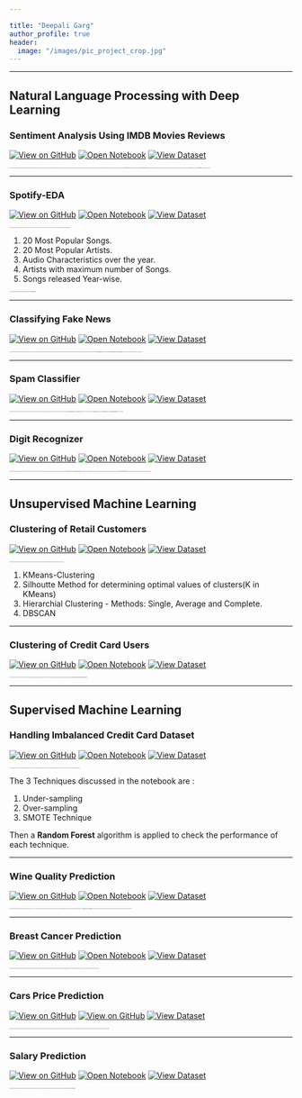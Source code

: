 ```yaml
---

title: "Deepali Garg"
author_profile: true
header:
  image: "/images/pic_project_crop.jpg"
---
```



---
## Natural Language Processing with Deep Learning

### Sentiment Analysis Using IMDB Movies Reviews

[![View on GitHub](https://img.shields.io/badge/GitHub-View_on_GitHub-blue?logo=GitHub)](https://github.com/deepaligarg/Sentiment-Analysis-using-IMDB-movies-reviews)
[![Open Notebook](https://img.shields.io/badge/Jupyter-Open_Notebook-green?logo=Jupyter)](https://github.com/deepaligarg/Sentiment-Analysis-using-IMDB-movies-reviews/blob/master/IMDB%20movies%20review%20sentiment%20analysis.ipynb)
[![View Dataset](https://img.shields.io/badge/Dataset-View_Dataset-blueviolet?logo=Microsoft%20Excel)](https://www.kaggle.com/lakshmi25npathi/imdb-dataset-of-50k-movie-reviews)

<span style="font-family:Segoe UI; font-size:1;">This is an NLP and Flask based application which involves predicting the sentiments of the sentences as positive or negative. The classifier is trained on a huge dataset of IMDB movies reviews.  The model is then hosted using Flask to be used by end users.
This project has text pre-processing done through NLTK and Regex and EDA for understanding the features and data well.
The text is then coverted into vectors using 2 techniques - **Countvectorize and TF-IDF**.
Two Machine Learning algorithms **(Naive Bayes and SVM)** are then used with combonitions of above 2 techniques and it is found that Naive Bayes with TF-IDF outstands the other algorithm.
The model is then saved in a **Pickle file** and used in the **Flask Application** to host the website on localhost.</span>

---
### Spotify-EDA

[![View on GitHub](https://img.shields.io/badge/GitHub-View_on_GitHub-blue?logo=GitHub)](https://github.com/deepaligarg/Spotify-EDA)
[![Open Notebook](https://img.shields.io/badge/Jupyter-Open_Notebook-green?logo=Jupyter)](https://github.com/deepaligarg/Spotify-EDA/blob/master/Spotify%20Popularity%20and%20EDA_ANN.ipynb)
[![View Dataset](https://img.shields.io/badge/Dataset-View_Dataset-blueviolet?logo=Microsoft%20Excel)](https://www.kaggle.com/mrmorj/dataset-of-songs-in-spotify)

<span style="font-family:Segoe UI; font-size:1;">Spotify is an extremely popular music application. This project consumes a large dataset of songs and gives various reports and trends on those songs.
The code contains text pre-processing and detailed EDA to yield following trends : </span>

 1. 20 Most Popular Songs.
 2. 20 Most Popular Artists.
 3. Audio Characteristics over the year.
 4. Artists with maximum number of Songs.
 5. Songs released Year-wise. 

<span style="font-family:Segoe UI; font-size:1;">Also the popularity of the songs have been estimated using Deep Learning with **Neaural Networks**. </span>

 
 ---
### Classifying Fake News

[![View on GitHub](https://img.shields.io/badge/GitHub-View_on_GitHub-blue?logo=GitHub)](https://github.com/deepaligarg/Fake-News-Classification-Deep-Learning)
[![Open Notebook](https://img.shields.io/badge/Jupyter-Open_Notebook-green?logo=Jupyter)](https://github.com/deepaligarg/Fake-News-Classification-Deep-Learning/blob/master/Fake%20News%20Classifier%20with%20LSTM.ipynb)
[![View Dataset](https://img.shields.io/badge/Dataset-View_Dataset-blueviolet?logo=Microsoft%20Excel)](https://www.kaggle.com/c/fake-news)
 
<span style="font-family:Segoe UI; font-size:1;">A Deep Learning approach of classifying the news headlines and its content as Fake or Real.
A considerable amount of labeled news headlines and content are taken and a Deep Learning approach is used to classify any news as Fake or Real.
Text pre-processing is done using **NLTK** library. The words are converted into vectors using **Word Embeddings**.
The model is built using **LSTM** and **Bi-directional LSTM** with **Dropout Layers**.
It was found that LSTM out-performed Bi-diectional LSTM for this use-case.</span>

---
### Spam Classifier

[![View on GitHub](https://img.shields.io/badge/GitHub-View_on_GitHub-blue?logo=GitHub)](https://github.com/deepaligarg/-Spam-Classifier)
[![Open Notebook](https://img.shields.io/badge/Jupyter-Open_Notebook-green?logo=Jupyter)](https://github.com/deepaligarg/-Spam-Classifier/blob/master/Spam%20Classification.ipynb)
[![View Dataset](https://img.shields.io/badge/Dataset-View_Dataset-blueviolet?logo=Microsoft%20Excel)](https://www.kaggle.com/uciml/sms-spam-collection-dataset)

<span style="font-family:Segoe UI; font-size:1;">This NLP project reads a message and classifies them as Spam or Ham (Not Spam). This uses NLTK for text preprocessing and Machine learning algorithms for classifying text messages.
Text pre-processing done by applying **Regex**, **Stemming** and Removing **Stopwords**. 
The words are then converted into words using **Bag Of Words** Technique (Sklearn's **CountVecrtorizer**) and then a **Naive Bayes Classifier** is built for the use-case.</span>

---
### Digit Recognizer

[![View on GitHub](https://img.shields.io/badge/GitHub-View_on_GitHub-blue?logo=GitHub)](https://github.com/deepaligarg/Digit-Recognizer)
[![Open Notebook](https://img.shields.io/badge/Jupyter-Open_Notebook-green?logo=Jupyter)](https://github.com/deepaligarg/Digit-Recognizer/blob/master/Digit%20Recognizer%20using%20ANN%20and%20Keras%20Hyperparameter%20Tuning.ipynb)
[![View Dataset](https://img.shields.io/badge/Dataset-View_Dataset-blueviolet?logo=Microsoft%20Excel)](https://www.kaggle.com/c/digit-recognizer)

<span style="font-family:Segoe UI; font-size:1;">This application recognizes hand-written digits from 0-9 and labels them correctly on basis of certain characteristics. This is an example of using Neural Networks and Deep Learning.
This notebook depicts the use of **Deep Learning** technique - **Artificial Neural Networks**. The networks are built using **Keras** Library and hyperparameter tuning is also performed to find best model parameters for this use-case using **Keras Tuner's Random Search**. The the model's performance is analysed using Confusion Matrix and Classification Report.</span>

---
## Unsupervised Machine Learning

### Clustering of Retail Customers

[![View on GitHub](https://img.shields.io/badge/GitHub-View_on_GitHub-blue?logo=GitHub)](https://github.com/deepaligarg/Clustering-Retail-Customers)
[![Open Notebook](https://img.shields.io/badge/Jupyter-Open_Notebook-green?logo=Jupyter)](https://github.com/deepaligarg/Clustering-Retail-Customers/blob/master/RetailDS_clustering.ipynb)
[![View Dataset](https://img.shields.io/badge/Dataset-View_Dataset-blueviolet?logo=Microsoft%20Excel)](https://www.kaggle.com/hellbuoy/online-retail-customer-clustering)

<span style="font-family:Segoe UI; font-size:1;">This application is for clustering and grouping customers based on their purchase history to give insights to the retail department.
For clustering, unsupervised machine learning algorithms are used such as- </span>

1. KMeans-Clustering
2. Silhoutte Method for determining optimal values of clusters(K in KMeans)
3. Hierarchial Clustering - Methods: Single, Average and Complete.
4. DBSCAN 


---
### Clustering of Credit Card Users

[![View on GitHub](https://img.shields.io/badge/GitHub-View_on_GitHub-blue?logo=GitHub)](https://github.com/deepaligarg/Clustering-Credit-Card-Users)
[![Open Notebook](https://img.shields.io/badge/Jupyter-Open_Notebook-green?logo=Jupyter)](https://github.com/deepaligarg/Clustering-Credit-Card-Users/blob/master/CreditDS_clustering_UnsupML.ipynb)
[![View Dataset](https://img.shields.io/badge/Dataset-View_Dataset-blueviolet?logo=Microsoft%20Excel)](https://www.kaggle.com/arjunbhasin2013/ccdata)


<span style="font-family:Segoe UI; font-size:1;">This is a use-case of clustering the credit card customers on the basis of various attributes using Unsupervised Machine Learning Techniques.
The project is a blend of detailed EDA and unsupervised machine learning algorithms such as **K-Means Clustering, Hierarchial Clustering and DBSCAN.** </span>


---
## Supervised Machine Learning

### Handling Imbalanced Credit Card Dataset

[![View on GitHub](https://img.shields.io/badge/GitHub-View_on_GitHub-blue?logo=GitHub)](https://github.com/deepaligarg/Credit-Card-Imbalanced-Dataset)
[![Open Notebook](https://img.shields.io/badge/Jupyter-Open_Notebook-green?logo=Jupyter)](https://github.com/deepaligarg/Credit-Card-Imbalanced-Dataset/blob/master/CreditDS_clustering_UnsupML.ipynb)
[![View Dataset](https://img.shields.io/badge/Dataset-View_Dataset-blueviolet?logo=Microsoft%20Excel)](https://www.kaggle.com/arjunbhasin2013/ccdata)

<span style="font-family:Segoe UI; font-size:1;">Mostly in Banking domains or credit card use cases, the data for predicting a transaction as fraudulent is extremely low due to less evidence for fraud cases resulting in an Imbalanced Dataset for ML use cases. This projrct deals with 3 techniques of handling such cases. </span>

The 3 Techniques discussed in the notebook are :  
1. Under-sampling
2. Over-sampling
3. SMOTE Technique

Then a **Random Forest** algorithm is applied to check the performance of each technique.


---
### Wine Quality Prediction

[![View on GitHub](https://img.shields.io/badge/GitHub-View_on_GitHub-blue?logo=GitHub)](https://github.com/deepaligarg/Wine-Quality-Prediction-)
[![Open Notebook](https://img.shields.io/badge/Jupyter-Open_Notebook-green?logo=Jupyter)](https://github.com/deepaligarg/Wine-Quality-Prediction-/blob/master/WineQuality_DT%20and%20Ensemble.ipynb)
[![View Dataset](https://img.shields.io/badge/Dataset-View_Dataset-blueviolet?logo=Microsoft%20Excel)](https://www.kaggle.com/uciml/red-wine-quality-cortez-et-al-2009)

<span style="font-family:Segoe UI; font-size:1;">This is a classic classification example of predicting and classifying Wine Quality on a scale of 3 to 8. The lowest scale being the poor quality and the highest scale being the best quality.
The project is an amalgamation of detailed EDA and supervised Ensemble Techniques such has **Random Forest** and **Gradient Boost**. The values are also scaled using Standard Scaler and Classification Report is generated at the end to analyse the prediction and classification done.</span>


---
### Breast Cancer Prediction

[![View on GitHub](https://img.shields.io/badge/GitHub-View_on_GitHub-blue?logo=GitHub)](https://github.com/deepaligarg/Breast-Cancer-Prediction)
[![Open Notebook](https://img.shields.io/badge/Jupyter-Open_Notebook-green?logo=Jupyter)](https://github.com/deepaligarg/Breast-Cancer-Prediction/blob/master/BreastCancerPred_LogRegr.ipynb)
[![View Dataset](https://img.shields.io/badge/Dataset-View_Dataset-blueviolet?logo=Microsoft%20Excel)](https://www.kaggle.com/c/breast-cancer-classification)

<span style="font-family:Segoe UI; font-size:1;">This is an analysis of predicting cancer chances in the patients considering different parameters of the human cells.
The project contains detailed EDA of the dataset taken and the prediction is done by using Logistic Regression and KNN Algorithms. Classification Report with Accuracy and F1 score are also analysed with using these algorithms.</span>


---
### Cars Price Prediction

[![View on GitHub](https://img.shields.io/badge/GitHub-View_on_GitHub-blue?logo=GitHub)](https://github.com/deepaligarg/Cars-Price-Prediction)
[![View on GitHub](https://img.shields.io/badge/Jupyter-Open_Notebook-green?logo=Jupyter)](https://github.com/deepaligarg/Cars-Price-Prediction/blob/master/DataExplore_carspriceprediction_LinReg.ipynb)
[![View Dataset](https://img.shields.io/badge/Dataset-View_Dataset-blueviolet?logo=Microsoft%20Excel)](https://www.kaggle.com/nehalbirla/vehicle-dataset-from-cardekho)


<span style="font-family:Segoe UI; font-size:1;">This project involves predicting the prices of the cars in order to give insights to the company to set up business in different locations.
The project containes EDA and VIF (Variance Inflation Factor) for measuring amount of multicolinearity in a set of multiple regression variables. 
Feature seclection is done through sklearn's library - RFE and prediction by applying Linear Regression.</span>


---
### Salary Prediction

[![View on GitHub](https://img.shields.io/badge/GitHub-View_on_GitHub-blue?logo=GitHub)](https://github.com/deepaligarg/Salary-Prediction)
[![Open Notebook](https://img.shields.io/badge/Jupyter-Open_Notebook-green?logo=Jupyter)](https://github.com/deepaligarg/Salary-Prediction/blob/master/PredictingSalaries_LinearReg.ipynb)
[![View Dataset](https://img.shields.io/badge/Dataset-View_Dataset-blueviolet?logo=Microsoft%20Excel)](https://www.kaggle.com/laleeth/salary-predict-dataset)

<span style="font-family:Segoe UI; font-size:1;">This preoject contains a Python notebook that helps in analyzing the Salary trends and predicting Salaries on the basis of Years of Experience.
A simple Linear Regression Algorithm is applied and the score is calculated which gives an **accuracy of 96%**.</span>



 





